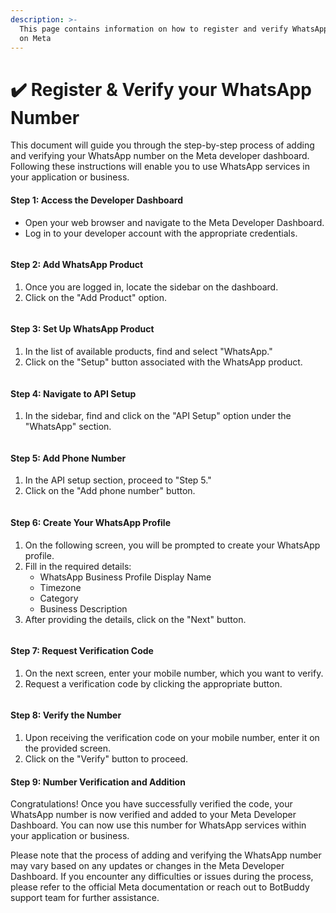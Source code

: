 ```yaml
---
description: >-
  This page contains information on how to register and verify WhatsApp number
  on Meta
---
```


# ✔️ Register & Verify your WhatsApp Number

This document will guide you through the step-by-step process of adding and verifying your WhatsApp number on the Meta developer dashboard. Following these instructions will enable you to use WhatsApp services in your application or business.

#### **Step 1:** Access the Developer Dashboard

* Open your web browser and navigate to the Meta Developer Dashboard.
* Log in to your developer account with the appropriate credentials.

<figure><img src="../../../../../.gitbook/assets/1 – 10.png" alt=""><figcaption></figcaption></figure>

#### **Step 2:** Add WhatsApp Product

1. Once you are logged in, locate the sidebar on the dashboard.
2. Click on the "Add Product" option.

<figure><img src="../../../../../.gitbook/assets/1 – 11.png" alt=""><figcaption></figcaption></figure>

#### **Step 3:** Set Up WhatsApp Product

1. In the list of available products, find and select "WhatsApp."
2. Click on the "Setup" button associated with the WhatsApp product.

<figure><img src="../../../../../.gitbook/assets/1 – 12.png" alt=""><figcaption></figcaption></figure>

#### **Step 4:** Navigate to API Setup

1. In the sidebar, find and click on the "API Setup" option under the "WhatsApp" section.

<figure><img src="../../../../../.gitbook/assets/1 – 13.png" alt=""><figcaption></figcaption></figure>

#### **Step 5:** Add Phone Number

1. In the API setup section, proceed to "Step 5."
2. Click on the "Add phone number" button.

<figure><img src="../../../../../.gitbook/assets/1 – 14.png" alt=""><figcaption></figcaption></figure>

#### **Step 6:** Create Your WhatsApp Profile

1. On the following screen, you will be prompted to create your WhatsApp profile.
2. Fill in the required details:
   * WhatsApp Business Profile Display Name
   * Timezone
   * Category
   * Business Description
3. After providing the details, click on the "Next" button.

<figure><img src="../../../../../.gitbook/assets/1 – 15.png" alt=""><figcaption></figcaption></figure>

#### **Step 7:** Request Verification Code

1. On the next screen, enter your mobile number, which you want to verify.
2. Request a verification code by clicking the appropriate button.

<figure><img src="../../../../../.gitbook/assets/1 – 16.png" alt=""><figcaption></figcaption></figure>

#### **Step 8:** Verify the Number

1. Upon receiving the verification code on your mobile number, enter it on the provided screen.
2. Click on the "Verify" button to proceed.

#### **Step 9:** Number Verification and Addition

Congratulations! Once you have successfully verified the code, your WhatsApp number is now verified and added to your Meta Developer Dashboard. You can now use this number for WhatsApp services within your application or business.

Please note that the process of adding and verifying the WhatsApp number may vary based on any updates or changes in the Meta Developer Dashboard. If you encounter any difficulties or issues during the process, please refer to the official Meta documentation or reach out to BotBuddy support team for further assistance.
